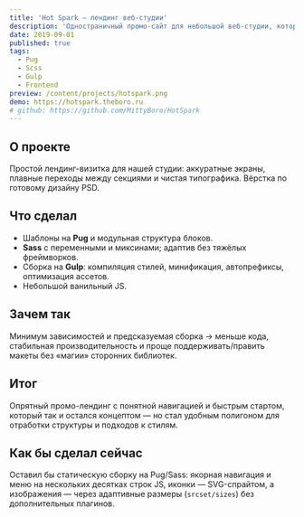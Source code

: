 ```yaml
---
title: 'Hot Spark — лендинг веб-студии'
description: 'Одностраничный промо-сайт для небольшой веб-студии, которую мы в итоге не запустили.'
date: 2019-09-01
published: true
tags:
  - Pug
  - Scss
  - Gulp
  - Frontend
preview: /content/projects/hotspark.png
demo: https://hotspark.theboro.ru
# github: https://github.com/MittyBoro/HotSpark
---
```


## О проекте

Простой лендинг-визитка для нашей студии: аккуратные экраны, плавные переходы между секциями и чистая типографика. Вёрстка по готовому дизайну PSD.

## Что сделал

- Шаблоны на **Pug** и модульная структура блоков.
- **Sass** с переменными и миксинами; адаптив без тяжёлых фреймворков.
- Сборка на **Gulp**: компиляция стилей, минификация, автопрефиксы, оптимизация ассетов.
- Небольшой ванильный JS.

## Зачем так

Минимум зависимостей и предсказуемая сборка → меньше кода, стабильная производительность и проще поддерживать/править макеты без «магии» сторонних библиотек.

## Итог

Опрятный промо-лендинг с понятной навигацией и быстрым стартом, который так и остался концептом — но стал удобным полигоном для отработки структуры и подходов к стилям.

## Как бы сделал сейчас

Оставил бы статическую сборку на Pug/Sass: якорная навигация и меню на нескольких десятках строк JS, иконки — SVG-спрайтом, а изображения — через адаптивные размеры (`srcset/sizes`) без дополнительных плагинов.

